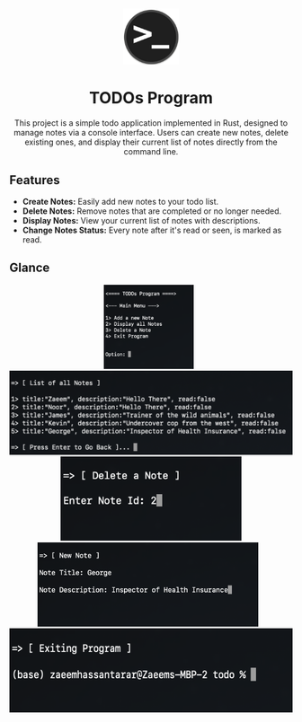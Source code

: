 # 

<div align="center" >
<img style="height:100px;" src="./../.github/assets/terminal.png" /> 
<br />
<h1>TODOs Program</h1>

This project is a simple todo application implemented in Rust, designed to manage notes via a console interface. Users can create new notes, delete existing ones, and display their current list of notes directly from the command line.

</div>

## Features
- **Create Notes:** Easily add new notes to your todo list.
- **Delete Notes:** Remove notes that are completed or no longer needed.
- **Display Notes:** View your current list of notes with descriptions.
- **Change Notes Status:** Every note after it's read or seen, is marked as read.
## Glance

<div align="center" >
&nbsp;<img style="height:150px;" src="./.github/image.png" />&nbsp;
&nbsp;<img style="height:150px;" src="./.github/image-1.png" />&nbsp;
&nbsp;<img style="height:150px;" src="./.github/image-2.png" />&nbsp;
&nbsp;<img style="height:150px;" src="./.github/image-4.png" />&nbsp;
&nbsp;<img style="height:150px;" src="./.github/image-3.png" />&nbsp;
</div>
